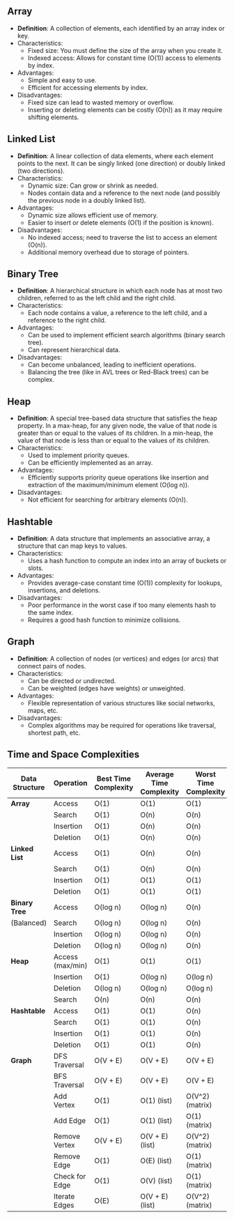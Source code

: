 ## Array

- **Definition**: A collection of elements, each identified by an array index or key.
- Characteristics:
  - Fixed size: You must define the size of the array when you create it.
  - Indexed access: Allows for constant time (O(1)) access to elements by index.
- Advantages:
  - Simple and easy to use.
  - Efficient for accessing elements by index.
- Disadvantages:
  - Fixed size can lead to wasted memory or overflow.
  - Inserting or deleting elements can be costly (O(n)) as it may require shifting elements.

## Linked List

- **Definition**: A linear collection of data elements, where each element points to the next. It can be singly linked (one direction) or doubly linked (two directions).
- Characteristics:
  - Dynamic size: Can grow or shrink as needed.
  - Nodes contain data and a reference to the next node (and possibly the previous node in a doubly linked list).
- Advantages:
  - Dynamic size allows efficient use of memory.
  - Easier to insert or delete elements (O(1) if the position is known).
- Disadvantages:
  - No indexed access; need to traverse the list to access an element (O(n)).
  - Additional memory overhead due to storage of pointers.

## Binary Tree

- **Definition**: A hierarchical structure in which each node has at most two children, referred to as the left child and the right child.
- Characteristics:
  - Each node contains a value, a reference to the left child, and a reference to the right child.
- Advantages:
  - Can be used to implement efficient search algorithms (binary search tree).
  - Can represent hierarchical data.
- Disadvantages:
  - Can become unbalanced, leading to inefficient operations.
  - Balancing the tree (like in AVL trees or Red-Black trees) can be complex.

## Heap

- **Definition**: A special tree-based data structure that satisfies the heap property. In a max-heap, for any given node, the value of that node is greater than or equal to the values of its children. In a min-heap, the value of that node is less than or equal to the values of its children.
- Characteristics:
  - Used to implement priority queues.
  - Can be efficiently implemented as an array.
- Advantages:
  - Efficiently supports priority queue operations like insertion and extraction of the maximum/minimum element (O(log n)).
- Disadvantages:
  - Not efficient for searching for arbitrary elements (O(n)).

## Hashtable

- **Definition**: A data structure that implements an associative array, a structure that can map keys to values.
- Characteristics:
  - Uses a hash function to compute an index into an array of buckets or slots.
- Advantages:
  - Provides average-case constant time (O(1)) complexity for lookups, insertions, and deletions.
- Disadvantages:
  - Poor performance in the worst case if too many elements hash to the same index.
  - Requires a good hash function to minimize collisions.

## Graph

- **Definition**: A collection of nodes (or vertices) and edges (or arcs) that connect pairs of nodes.
- Characteristics:
  - Can be directed or undirected.
  - Can be weighted (edges have weights) or unweighted.
- Advantages:
  - Flexible representation of various structures like social networks, maps, etc.
- Disadvantages:
  - Complex algorithms may be required for operations like traversal, shortest path, etc.

## Time and Space Complexities

| Data Structure  | Operation        | Best Time Complexity | Average Time Complexity | Worst Time Complexity | Space Complexity |
| --------------- | ---------------- | -------------------- | ----------------------- | --------------------- | ---------------- |
| **Array**       | Access           | O(1)                 | O(1)                    | O(1)                  | O(n)             |
|                 | Search           | O(1)                 | O(n)                    | O(n)                  |                  |
|                 | Insertion        | O(1)                 | O(n)                    | O(n)                  |                  |
|                 | Deletion         | O(1)                 | O(n)                    | O(n)                  |                  |
| **Linked List** | Access           | O(1)                 | O(n)                    | O(n)                  | O(n)             |
|                 | Search           | O(1)                 | O(n)                    | O(n)                  |                  |
|                 | Insertion        | O(1)                 | O(1)                    | O(1)                  |                  |
|                 | Deletion         | O(1)                 | O(1)                    | O(1)                  |                  |
| **Binary Tree** | Access           | O(log n)             | O(log n)                | O(n)                  | O(n)             |
| (Balanced)      | Search           | O(log n)             | O(log n)                | O(n)                  |                  |
|                 | Insertion        | O(log n)             | O(log n)                | O(n)                  |                  |
|                 | Deletion         | O(log n)             | O(log n)                | O(n)                  |                  |
| **Heap**        | Access (max/min) | O(1)                 | O(1)                    | O(1)                  | O(n)             |
|                 | Insertion        | O(1)                 | O(log n)                | O(log n)              |                  |
|                 | Deletion         | O(log n)             | O(log n)                | O(log n)              |                  |
|                 | Search           | O(n)                 | O(n)                    | O(n)                  |                  |
| **Hashtable**   | Access           | O(1)                 | O(1)                    | O(n)                  | O(n)             |
|                 | Search           | O(1)                 | O(1)                    | O(n)                  |                  |
|                 | Insertion        | O(1)                 | O(1)                    | O(n)                  |                  |
|                 | Deletion         | O(1)                 | O(1)                    | O(n)                  |                  |
| **Graph**       | DFS Traversal    | O(V + E)             | O(V + E)                | O(V + E)              | O(V + E) (list)  |
|                 | BFS Traversal    | O(V + E)             | O(V + E)                | O(V + E)              | O(V^2) (matrix)  |
|                 | Add Vertex       | O(1)                 | O(1) (list)             | O(V^2) (matrix)       |                  |
|                 | Add Edge         | O(1)                 | O(1) (list)             | O(1) (matrix)         |                  |
|                 | Remove Vertex    | O(V + E)             | O(V + E) (list)         | O(V^2) (matrix)       |                  |
|                 | Remove Edge      | O(1)                 | O(E) (list)             | O(1) (matrix)         |                  |
|                 | Check for Edge   | O(1)                 | O(V) (list)             | O(1) (matrix)         |                  |
|                 | Iterate Edges    | O(E)                 | O(V + E) (list)         | O(V^2) (matrix)       |                  |